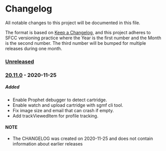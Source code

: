 # Changelog
All notable changes to this project will be documented in this file.

The format is based on [Keep a Changelog](https://keepachangelog.com/en/1.0.0/),
and this project adheres to SFCC versioning practice where the Year is the
first number and the Month is the second number. The third number will be
bumped for multiple releases during one month.

### [Unreleased]

### [20.11.0] - 2020-11-25
##### Added
- Enable Prophet debugger to detect cartridge.
- Enable watch and upload cartridge with sgmf cli tool.
- Fix image size and email that can crash if empty.
- Add trackViewedItem for profile tracking.

[Unreleased]: https://github.com/SalesforceCommerceCloud/link_klaviyo/compare/HEAD...release-20.11.0
[20.11.0]: https://github.com/SalesforceCommerceCloud/link_klaviyo/compare/release-20.1.0...release-20.11.0
[20.1.0]: https://github.com/SalesforceCommerceCloud/link_klaviyo/compare/release-20.1.0...master


#### NOTE
- The CHANGELOG was created on 2020-11-25 and does not contain information about earlier releases
